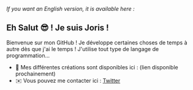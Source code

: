 _If you want an English version, it is available here :_

**Eh Salut 😎 ! Je suis Joris !**
-------
Bienvenue sur mon GitHub !
Je développe certaines choses de temps à autre dès que j'ai le temps !
J'utilise tout type de langage de programmation...
- 🌱 Mes différentes créations sont disponibles ici : (lien disponible prochainement)
- ✉️ Vous pouvez me contacter ici : <a href="https://x.com/theazrod" rel="nofollow">Twitter</a>
<!---
jkoz-dev/jkoz-dev is a ✨ special ✨ repository because its `README.md` (this file) appears on your GitHub profile.
You can click the Preview link to take a look at your changes.

